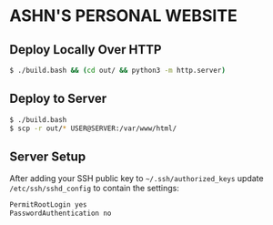 ASHN'S PERSONAL WEBSITE
=======================

## Deploy Locally Over HTTP
```sh
$ ./build.bash && (cd out/ && python3 -m http.server)
```

## Deploy to Server
```sh
$ ./build.bash
$ scp -r out/* USER@SERVER:/var/www/html/
```

## Server Setup
After adding your SSH public key to `~/.ssh/authorized_keys` update
`/etc/ssh/sshd_config` to contain the settings:
```txt
PermitRootLogin yes
PasswordAuthentication no
```
